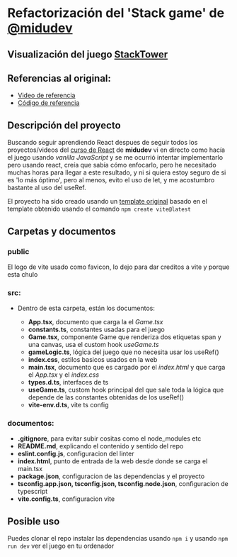 # Refactorización del 'Stack game' de [@midudev](https://github.com/midudev)

## Visualización del juego [StackTower](https://codesthenos.github.io/StackTower-React/)

## Referencias al original:

- [Video de referencia](https://www.youtube.com/watch?v=IEwL-TZBeqQ)
- [Código de referencia](https://github.com/midudev/javascript-100-proyectos/blob/main/10-stack-game/index.html)

## Descripción del proyecto

Buscando seguir aprendiendo React despues de seguir todos los proyectos/videos del [curso de React](https://github.com/midudev/aprendiendo-react/tree/master/projects) de **midudev** vi en directo como hacía el juego usando _vanilla JavaScript_ y se me ocurrió intentar implementarlo pero usando react, creía que sabía cómo enfocarlo, pero he necesitado muchas horas para llegar a este resultado, y ni si quiera estoy seguro de si es 'lo más óptimo', pero al menos, evito el uso de let, y me acostumbro bastante al uso del useRef.

El proyecto ha sido creado usando un [template original](https://github.com/codesthenos/codesthenos-vite-react-typescript-eslint-custom) basado en el template obtenido usando el comando `npm create vite@latest`

## Carpetas y documentos

### public

El logo de vite usado como favicon, lo dejo para dar creditos a vite y porque esta chulo

### src:

- Dentro de esta carpeta, están los documentos:

  - **App.tsx**, documento que carga la el _Game.tsx_
  - **constants.ts**, constantes usadas para el juego
  - **Game.tsx**, componente Game que renderiza dos etiquetas span y una canvas, usa el custom hook _useGame.ts_
  - **gameLogic.ts**, lógica del juego que no necesita usar los useRef()
  - **index.css**, estilos basicos usados en la web
  - **main.tsx**, documento que es cargado por el _index.html_ y que carga el _App.tsx_ y el _index.css_
  - **types.d.ts**, interfaces de ts
  - **useGame.ts**, custom hook principal del que sale toda la lógica que depende de las constantes obtenidas de los useRef()
  - **vite-env.d.ts**, vite ts config

### documentos:

- **.gitignore**, para evitar subir cositas como el node_modules etc
- **README.md**, explicando el contenido y sentido del repo
- **eslint.config.js**, configuracion del linter
- **index.html**, punto de entrada de la web desde donde se carga el main.tsx
- **package.json**, configuracion de las dependencias y el proyecto
- **tsconfig.app.json, tsconfig.json, tsconfig.node.json**, configuracion de typescript
- **vite.config.ts**, configuracion vite

## Posible uso

Puedes clonar el repo instalar las dependencias usando `npm i` y usando `npm run dev` ver el juego en tu ordenador
